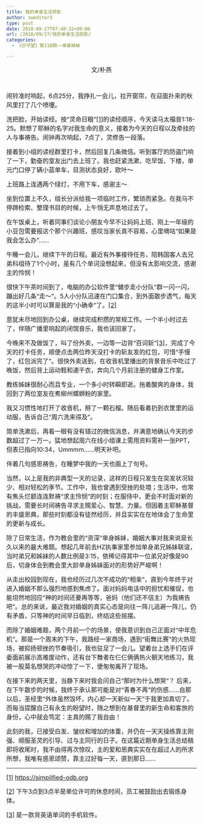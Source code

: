 ```yaml
---
title: 我的单身生活掠影
author: sweditor3
type: post
date: 2018-09-27T07:40:32+00:00
url: /2018/09/27/我的单身生活掠影/
categories:
  - 《＠守望》第118期——单身姊妹

---
```

<p style="text-align: center;">
  <span style="font-size: 12pt;">文/朴燕</span>
</p>

&nbsp;

<span style="font-size: 12pt;">闹铃准时响起，6点25分，我挣扎一会儿，拉开窗帘，在迎面扑来的秋风里打了几个喷嚏。</span>

<span style="font-size: 12pt;">洗把脸，开始读经。按“灵命日粮”<a href="#_ftn1" name="_ftnref1">[1]</a>的读经顺序，今天读马太福音1:18-25。默想了耶稣的名字对我生命的意义，接着为今天的日程以及牵挂的人与事祷告。闹钟再次响起，7点了，灵修告一段落。</span>

<span style="font-size: 12pt;">接着到小组的读经群里打卡，然后回复几条微信。听到客厅的防盗门响了一下，勤奋的室友出门去上班了。我也赶紧洗漱、吃早饭、下楼，单元门口停了辆小蓝单车，目测状态良好，欧叶～</span>

<span style="font-size: 12pt;">上班路上连遇两个绿灯，不用下车，感谢主～</span>

<span style="font-size: 12pt;">坐到位置上不久，组长分派给我一项临时工作，繁琐而紧急。在我马不停蹄检索、整理书目的时候，上午悄无声息地过去了。</span>

<span style="font-size: 12pt;">在午饭桌上，听着同事们谈论小朋友今早不让妈妈上班、刚上一年级的小豆包需要报这个那个兴趣班，感叹当家长真不容易，心里嘀咕“如果是我会怎么办”……</span>

<span style="font-size: 12pt;">午睡一会儿，继续下午的日程。最近有外事接待任务，陪韩国客人去兄弟科组待了1个小时，虽有几个单词没想起来，但没有太影响交流，感谢主的怜悯！</span>

<span style="font-size: 12pt;">很快下午茶时间到了，电脑的办公软件里“健步走小分队”群一闪一闪，蹦出好几条“走～”。5人小分队迅速在门口集合，到外面散步透气，每天的这半小时可以算是我的“小确幸”了。<a href="#_ftn2" name="_ftnref2">[2]</a></span>

<span style="font-size: 12pt;">意犹未尽地回到办公桌，继续完成积攒的常规工作。一个半小时过去了，伴随广播里响起的闭馆音乐，我也该回家了。</span>

<span style="font-size: 12pt;">今晚来不及做饭了，叫了份外卖，一边等一边背“百词斩”<a href="#_ftn3" name="_ftnref3">[3]</a>，完成了今天的打卡任务，顺便点击两位昨天没打卡的斩友发的红包，可惜“手慢了，红包派完了”。很快外卖送到，在收音机里播出的背景音乐中吃过了晚饭，然后背上运动鞋和速干衣，奔向几个月前注册的健身工作室。</span>

<span style="font-size: 12pt;">教练姊妹很耐心而且专业，一个多小时转瞬即逝。拖着酸爽的身体，我回到了两位室友在煮柳州螺蛳粉的家里。</span>

<span style="font-size: 12pt;">我又习惯性地打开了收音机，掰了一颗石榴。随后看着扔到衣筐里的运动服，告诉自己“周六洗来得及”。</span>

<span style="font-size: 12pt;">简单洗漱后，再看一眼有没有错过的微信消息，并满意地确认今天的步数超过了一万一。猛地想起周六在线小组课上需用资料需补一张PPT，但表已指向10:34，Ummmm……明天补吧。</span>

<span style="font-size: 12pt;">伴着几句感恩祷告，在睡梦中我的一天也画上了句号。</span>

<span style="font-size: 12pt;">当然，以上是我的非典型一天的记录，这样的日程只发生在突发状况较少、相对轻松的季节。工作中，我也曾遇到受挫的处境；生活中，也常有焦头烂额连连默祷“求主怜悯”的时刻；在服侍中，更会不时面对新的挑战，需要长时间祷告寻求主赐爱心、智慧、力量。但因着主耶稣基督的丰盛恩典，那些时刻都没有徒然经历，并且实实在在地体会了生命里的更新与成长。</span>

<span style="font-size: 12pt;">除了日常生活，作为教会里的“资深”单身姊妹，婚姻大事对我来说是长久以来的最大难题。想起几年前去HZ执事家里参加单身弟兄姊妹联谊，当时弟兄和姊妹的人数比例是3:15，依稀记得其中一位弟兄好像是90后，切身体会到教会里大龄单身姊妹面对的形势好严峻啊！</span>

<span style="font-size: 12pt;">从走出校园到现在，我也经历过几次不成功的“相亲”，直到今年终于对进入婚姻不那么强烈地感到焦虑了。面对妈妈电话中的担忧和催促，也能坦然地回应“神的时间还要再等等，爸妈（他们还不信主）为我祷告吧”。总的来说，最近我对婚姻的真实心态是向往一阵儿逃避一阵儿，仍有矛盾，只等神的时间早日临到，终结这些摇摆。</span>

<span style="font-size: 12pt;">而除了婚姻难题，两个月前一个的场景，使我意识到自己正面对“中年危机”。那是一个周末的下午，我路经一家商场，遇到“街舞比赛”的火热现场，被抑扬顿挫的节奏吸引，我也驻足了一会儿。望着台上选手们在评委面前展示高难度动作，还有台下舞者在仨仨俩俩热火朝天地练习，我被一股莫名想哭的冲动惊了一下，便匆匆离开了现场。</span>

<span style="font-size: 12pt;">在接下来的两天里，当静下来时我会问自己“那时为什么想哭”？ 后来，在下午散步的时候，我终于承认那可能是对“青春不再”的伤感……自那以后，圣经里“外体虽然毁坏，内心却一天新似一天”于我更加真切了。而每当提醒自己有永生的盼望时，随之想到在基督里的新生命和客旅的身份，心中就会笃定：主真的赐了我自由！</span>

<span style="font-size: 12pt;">此刻的我，已接受白发、皱纹和增加的体重，并仍在一天天操练靠主刚强、顺服圣灵的引导、过与主同行的日子。在这篇近期单身生活总结稿即将收尾时，我不由得再次惊叹，主的爱和恩典实实在在超过人的所求所想，我唯有感恩颂赞，靠主过好每一天，直到那日……</span>

* * *

<span style="font-size: 12pt;"><a href="#_ftnref1" name="_ftn1">[1]</a> https://simplified-odb.org</span>

<span style="font-size: 12pt;"><a href="#_ftnref2" name="_ftn2">[2]</a> 下午3点到3点半是单位许可的休息时间，员工被鼓励出去锻炼身体。</span>

<span style="font-size: 12pt;"><a href="#_ftnref3" name="_ftn3">[3]</a> 是一款背英语单词的手机软件。</span>